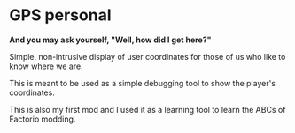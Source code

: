# GPS personal

**And you may ask yourself, "Well, how did I get here?"**

Simple, non-intrusive display of user coordinates for those of us who like to know where we are.

This is meant to be used as a simple debugging tool to show the player's coordinates.

This is also my first mod and I used it as a learning tool to learn the ABCs of Factorio modding.